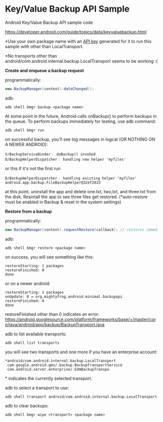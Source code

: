 # Key/Value Backup API Sample
Android Key/Value Backup API sample code

https://developer.android.com/guide/topics/data/keyvaluebackup.html

*Use your own package name with an [API key](https://developer.android.com/google/backup/signup.html) generated for it to run this sample with other than LocalTransport.

*No transports other than android/com.android.internal.backup.LocalTransport seems to be working :(



<b>Create and enqueue a backup request</b>

programmatically:
```java
new BackupManager(context).dataChanged();
```

adb:
```shell
adb shell bmgr backup <package name>
```

At some point in the future, Android calls onBackup() to perform backups in the queue. To perform backups immediately for testing, use adb command:
```shell
adb shell bmgr run
```

on successful backup, you'll see log messages in logcat (OR NOTHING ON A NEWER ANDROID):
```shell
V/BackupServiceBinder﹕ doBackup() invoked
D/BackupHelperDispatcher﹕ handling new helper 'myfiles'
```
or this if it's not the first run
```shell
D/BackupHelperDispatcher﹕ handling existing helper 'myfiles' android.app.backup.FileBackupHelper@32ef2023
```
at this point, uninstall the app and delete one.txt, two,txt, and three.txt from the disk. Resintall the app to see three files get restored. (*auto-restore must be anabled in Backup & reset in the system settings)


<b>Restore from a backup</b>

programmatically:
```java
new BackupManager(context).requestRestore(callback); // restores immediately
```

adb:
```shell
adb shell bmgr restore <package name>
```

on success, you will see something like this:
```shell
restoreStarting: 1 packages
restoreFinished: 0
done
```
or on a newer android:
```shell
restoreStarting: 1 packages
onUpdate: 0 = org.mightyfrog.android.minimal.backupapi
restoreFinished: 0
done
```
restoreFinished other than 0 indicates an error: 
https://android.googlesource.com/platform/frameworks/base/+/master/core/java/android/app/backup/BackupTransport.java

adb to list available transports:
```shell
adb shell list transports
```
you will see two transports and one more if you have an enterprise account:
```shell
*android/com.android.internal.backup.LocalTransport
 com.google.android.gms/.backup.BackupTransportService
 com.android.server.enterprise/.EdmBackupTranspo
```
\* indicates the currently selected transport.

adb to select a transport to use:
```shell
adb shell transport android/com.android.internal.backup.LocalTransport
```

adb to clear backups:
```shell
adb shell bmgr wipe <transport> <package name>
```
